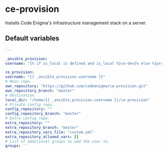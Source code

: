 # ce-provision
Installs Code Enigma's infrastructure management stack on a server.
<!--TOC-->
<!--ENDTOC-->

<!--ROLEVARS-->
## Default variables
```yaml
---

_ansible_provision:
username: "{% if is_local is defined and is_local %}ce-dev{% else %}provision{% endif %}"

ce_provision:
username: "{{ _ansible_provision.username }}"
# Main repo.
own_repository: "https://github.com/codeenigma/ce-provision.git"
own_repository_branch: "master"
# Destination.
local_dir: "/home/{{ _ansible_provision.username }}/ce-provision"
# Private config repo.
config_repository: ""
config_repository_branch: "master"
# Extra config repo.
extra_repository: ""
extra_repository_branch: "master"
extra_repository_vars_file: "custom.yml"
extra_repository_allowed_vars: []
# List of additional groups to add the user to.
groups: ''
```

<!--ENDROLEVARS-->
